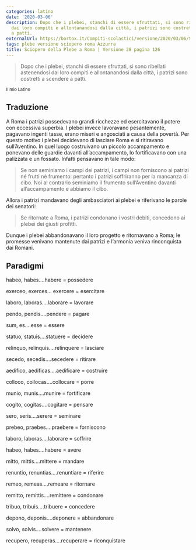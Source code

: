 ```yaml
---
categories: latino
date: '2020-03-06'
description: Dopo che i plebei, stanchi di essere sfruttati, si sono ribellati astenendosi
  dai loro compiti e allontanandosi dalla città, i patrizi sono costretti a scendere
  a patti.
externalUrl: https://bortox.it/Compiti-scolastici/versione/2020/03/06/Sciopero-della-plebe-a-Roma.html
tags: plebe versione sciopero roma Azzurra
title: Sciopero della Plebe a Roma | Versione 28 pagina 126
---
```


> Dopo che i plebei, stanchi di essere sfruttati, si sono ribellati astenendosi dai loro compiti e allontanandosi dalla città, i patrizi sono costretti a scendere a patti.

<sub> Il mio Latino </sub>

## Traduzione

A Roma i patrizi possedevano grandi ricchezze ed esercitavano il potere con eccessiva superbia.
I plebei invece lavoravano pesantemente, pagavano ingenti tasse, erano miseri e angosciati a causa della povertà.
Per questo motivo i plebei decidevano di lasciare Roma e si ritiravano sull’Aventino.
In quel luogo costruivano un piccolo accampamento e ponevano delle guardie davanti all’accampamento, lo fortificavano con una palizzata e un fossato.
Infatti pensavano in tale modo: 

> Se non seminiamo i campi dei patrizi, i campi non forniscono ai patrizi né frutti né frumento: pertanto i patrizi soffriranno per la mancanza di cibo. Noi al contrario seminiamo il frumento sull’Aventino davanti all’accampamento e abbiamo il cibo.


Allora i patrizi mandavano degli ambasciatori ai plebei e riferivano le parole dei senatori: 

> Se ritornate a Roma, i patrizi condonano i vostri debiti, concedono ai plebei dei giusti profitti.


Dunque i plebei abbandonavano il loro progetto e ritornavano a Roma; le promesse venivano mantenute dai patrizi e l’armonia veniva rinconquista dai Romani.

## Paradigmi

habeo, habes….habere = possedere


exerceo, exerces… exercere = esercitare


laboro, laboras….laborare = lavorare


pendo, pendis….pendere = pagare


sum, es….esse = essere


statuo, statuis….statuere = decidere


relinquo, relinquis….relinquere = lasciare


secedo, secedis….secedere = ritirare


aedifico, aedificas….aedificare = costruire


colloco, collocas….collocare = porre


munio, munis….munire = fortificare


cogito, cogitas….cogitare = pensare


sero, seris….serere = seminare


prebeo, praebes….praebere = forniscono


laboro, laboras….laborare = soffrire


habeo, habes….habere = avere


mitto, mittis….mittere = mandare


renuntio, renuntias….renuntiare = riferire


remeo, remeas….remeare = ritornare


remitto, remittis….remittere = condonare


tribuo, tribuis….tribuere = concedere


depono, deponis….deponere = abbandonare 


solvo, solvis….solvere = mantenere


recupero, recuperas….recuperare = riconquistare